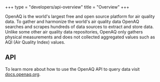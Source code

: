 +++
type = "developers/api-overview"
title = "Overview"
+++


OpenAQ is the world's largest free and open source platform for air quality data. To gather and harmonize the world's air quality data OpenAQ searches and scrapes hundreds of data sources to extract and store data. Unlike some other air quality data repositories, OpenAQ only gathers physical measurements and does not collected aggregated values such as AQI (Air Quality Index) values.


## API




To learn more about how to use the OpenAQ API to query data visit [docs.openaq.org](https://doc.openaq.org).